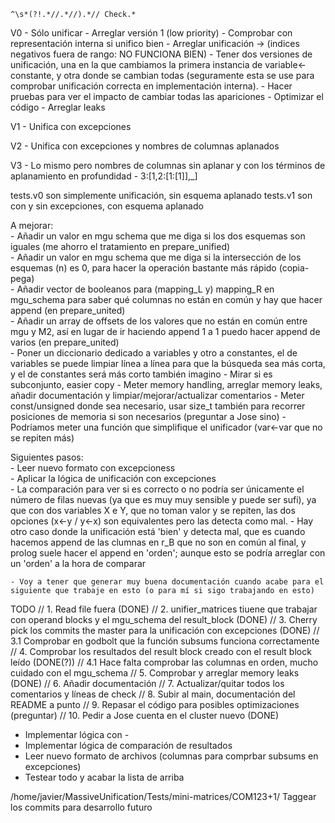 ```  
^\s*(?!.*//.*//).*// Check.*  
```  

V0 - Sólo unificar
    - Arreglar versión 1 (low priority)
    - Comprobar con representación interna si unifico bien
        - Arreglar unificación -> (indices negativos fuera de rango: NO FUNCIONA BIEN)
        - Tener dos versiones de unificación, una en la que cambiamos la primera instancia de variable<-constante, y otra donde se cambian todas (seguramente esta se use para comprobar unificación correcta en implementación interna). 
        - Hacer pruebas para ver el impacto de cambiar todas las apariciones 
        - Optimizar el código
        - Arreglar leaks

V1 - Unifica con excepciones

V2 - Unifica con excepciones y nombres de columnas aplanados

V3 - Lo mismo pero nombres de columnas sin aplanar y con los términos de aplanamiento en profundidad
    - 3:[1,2:[1:[1]],_]

tests.v0 son simplemente unificación, sin esquema aplanado
tests.v1 son con y sin excepciones, con esquema aplanado

A mejorar:  
    - Añadir un valor en mgu schema que me diga si los dos esquemas son iguales (me ahorro el tratamiento en prepare_unified)  
    - Añadir un valor en mgu schema que me diga si la intersección de los esquemas (n) es 0, para hacer la operación bastante más rápido (copia-pega)  
    - Añadir vector de booleanos para (mapping_L y) mapping_R en mgu_schema para saber qué columnas no están en común y hay que hacer append (en prepare_united)  
    - Añadir un array de offsets de los valores que no están en común entre mgu y M2, así en lugar de ir haciendo append 1 a 1 puedo hacer append de varios (en prepare_united)  
    - Poner un diccionario dedicado a variables y otro a constantes, el de variables se puede limpiar línea a línea para que la búsqueda sea más corta, y el de constantes será más corto también imagino
    - Mirar si es subconjunto, easier copy
    - Meter memory handling, arreglar memory leaks, añadir documentación y limpiar/mejorar/actualizar comentarios
    - Meter const/unsigned donde sea necesario, usar size_t también para recorrer posiciones de memoria si son necesarios (preguntar a Jose sino)
    - Podríamos meter una función que simplifique el unificador (var<-var que no se repiten más)


Siguientes pasos:  
    - Leer nuevo formato con excepcioness  
    - Aplicar la lógica de unificación con excepciones  
    - La comparación para ver si es correcto o no podría ser únicamente el número de filas nuevas (ya que es muy muy sensible y puede ser sufi), ya que con dos variables X e Y, que no toman valor y se repiten, las dos opciones (x<-y / y<-x) son equivalentes pero las detecta como mal.
        - Hay otro caso donde la unificación está 'bien' y detecta mal, que es cuando hacemos append de las clumnas en r_B que no son en común al final, y prolog suele hacer el append en 'orden'; aunque esto se podría arreglar con un 'orden' a la hora de comparar

    - Voy a tener que generar muy buena documentación cuando acabe para el siguiente que trabaje en esto (o para mí si sigo trabajando en esto)


TODO
// 1. Read file fuera (DONE)
// 2. unifier_matrices tiuene que trabajar con operand blocks y el mgu_schema del result_block (DONE)
// 3. Cherry pick los commits the master para la unificación con excepciones (DONE)
    // 3.1 Comprobar en godbolt que la función subsums funciona correctamente 
// 4. Comprobar los resultados del result block creado con el result block leído (DONE(?))
    // 4.1 Hace falta comprobar las columnas en orden, mucho cuidado con el mgu_schema
// 5. Comprobar y arreglar memory leaks (DONE)
// 6. Añadir documentación
// 7. Actualizar/quitar todos los comentarios y líneas de check
// 8. Subir al main, documentación del README a punto
// 9. Repasar el código para posibles optimizaciones (preguntar)
// 10. Pedir a Jose cuenta en el cluster nuevo (DONE)

- Implementar lógica con _-_
- Implementar lógica de comparación de resultados
- Leer nuevo formato de archivos (columnas para comprbar subsums en excepciones)
- Testear todo y acabar la lista de arriba


/home/javier/MassiveUnification/Tests/mini-matrices/COM123+1/
Taggear los commits para desarrollo futuro
